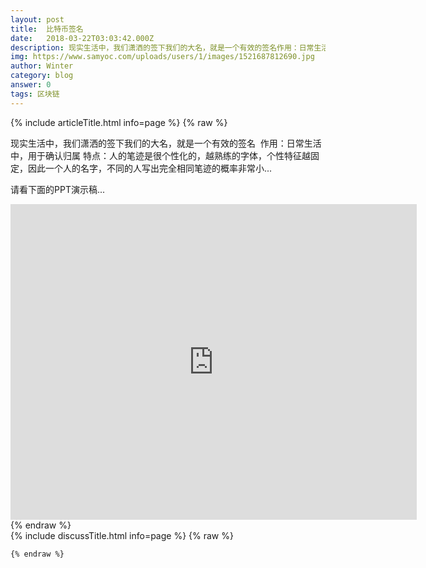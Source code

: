 ```yaml
---
layout: post
title:  比特币签名
date:   2018-03-22T03:03:42.000Z
description: 现实生活中，我们潇洒的签下我们的大名，就是一个有效的签名​​作用：日常生活中，用于确认归属​特点：人的笔迹是很个性化的，越熟练的字体，个性特征越固定，因此一个人的名字，不同的人写出完全相同笔迹的概率非常小​...
img: https://www.samyoc.com/uploads/users/1/images/1521687812690.jpg
author: Winter
category: blog
answer: 0
tags: 区块链
---
```

<div class="article-root">
  <div class="article">
    {% include articleTitle.html info=page %}
    {% raw %}
    <div class="article-content"><p>现实生活中，我们潇洒的签下我们的大名，就是一个有效的签名​ ​ 作用：日常生活中，用于确认归属​ 特点：人的笔迹是很个性化的，越熟练的字体，个性特征越固定，因此一个人的名字，不同的人写出完全相同笔迹的概率非常小​...</p>

<p>请看下面的PPT演示稿...</p>

<iframe src="https://onedrive.live.com/embed?cid=A1811433DA7EAC68&amp;resid=A1811433DA7EAC68%214593&amp;authkey=AMdA46v1nJneax8&amp;em=2&amp;wdAr=1.3333333333333333" max-width="100%" max-height="800px" width="650px" height="505px" frameborder="0">这是嵌入 <a target='_blank' href='https://office.com'>Microsoft Office</a> 演示文稿，由 <a target='_blank' href='https://office.com/webapps'>Office Online</a> 支持。</iframe>
</div>
    {% endraw %}
  </div>

  <div class="discuss-wrapper">
    {% include discussTitle.html info=page %}
    {% raw %}
    
    {% endraw %}
  </div>
<div>
